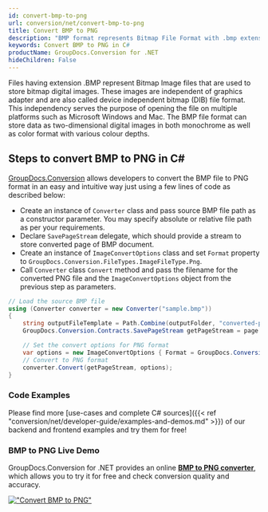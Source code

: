 ```yaml
---
id: convert-bmp-to-png
url: conversion/net/convert-bmp-to-png
title: Convert BMP to PNG
description: "BMP format represents Bitmap File Format with .bmp extension. Learn how to convert BMP to PNG file programmatically in C# language using GroupDocs.Conversion for .NET library."
keywords: Convert BMP to PNG in C#
productName: GroupDocs.Conversion for .NET
hideChildren: False
---
```


Files having extension .BMP represent Bitmap Image files that are used to store bitmap digital images. These images are independent of graphics adapter and are also called device independent bitmap (DIB) file format. This independency serves the purpose of opening the file on multiple platforms such as Microsoft Windows and Mac. The BMP file format can store data as two-dimensional digital images  in both monochrome as well as color format with various colour depths.

## Steps to convert BMP to PNG in C#

[GroupDocs.Conversion](https://products.groupdocs.com/conversion/net) allows developers to convert the BMP file to PNG format in an easy and intuitive way just using a few lines of code as described below:

* Create an instance of `Converter` class and pass source BMP file path as a constructor parameter. You may specify absolute or relative file path as per your requirements. 
* Declare `SavePageStream` delegate, which should provide a stream to store converted page of BMP document.
* Create an instance of `ImageConvertOptions` class and set `Format` property to `GroupDocs.Conversion.FileTypes.ImageFileType.Png`.
* Call `Converter` class `Convert` method and pass the filename for the converted PNG file and the `ImageConvertOptions` object from the previous step as parameters.

```csharp
// Load the source BMP file
using (Converter converter = new Converter("sample.bmp"))
{
    string outputFileTemplate = Path.Combine(outputFolder, "converted-page-{0}.png");
    GroupDocs.Conversion.Contracts.SavePageStream getPageStream = page => new FileStream(string.Format(outputFileTemplate, page), FileMode.Create);

    // Set the convert options for PNG format
    var options = new ImageConvertOptions { Format = GroupDocs.Conversion.FileTypes.ImageFileType.Png };   
    // Convert to PNG format
    converter.Convert(getPageStream, options);
}
```

### Code Examples

Please find more [use-cases and complete C# sources]({{< ref "conversion/net/developer-guide/examples-and-demos.md" >}}) of our backend and frontend examples and try them for free!

### BMP to PNG Live Demo

GroupDocs.Conversion for .NET provides an online [**BMP to PNG converter**](https://products.groupdocs.app/conversion/bmp-to-png), which allows you to try it for free and check conversion quality and accuracy.

[!["Convert BMP to PNG"](conversion/net/images/convert-to-png/convert-bmp-to-png.png)](https://products.groupdocs.app/conversion/bmp-to-png)